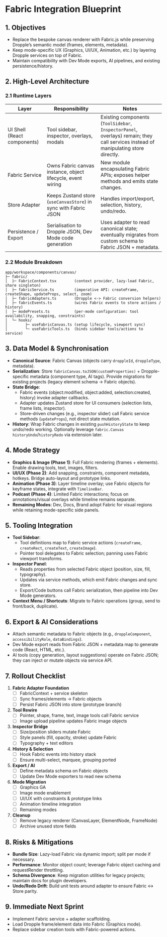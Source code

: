 # Fabric Integration Blueprint

## 1. Objectives
- Replace the bespoke canvas renderer with Fabric.js while preserving Dropple’s semantic model (frames, elements, metadata).
- Keep mode-specific UX (Graphics, UI/UX, Animation, etc.) by layering Dropple services on top of Fabric.
- Maintain compatibility with Dev Mode exports, AI pipelines, and existing persistence/history.

## 2. High-Level Architecture

### 2.1 Runtime Layers
| Layer | Responsibility | Notes |
| --- | --- | --- |
| UI Shell (React components) | Tool sidebar, inspector, overlays, modals | Existing components (`ToolSidebar`, `InspectorPanel`, overlays) remain; they call services instead of manipulating store directly. |
| Fabric Service | Owns Fabric canvas instance, object lifecycle, event wiring | New module encapsulating Fabric APIs; exposes helper methods and emits state changes. |
| Store Adapter | Keeps Zustand store (`useCanvasStore`) in sync with Fabric JSON | Handles import/export, selection, history, undo/redo. |
| Persistence / Export | Serialisation to Dropple JSON, Dev Mode code generation | Uses adapter to read canonical state; eventually migrates from custom schema to Fabric JSON + metadata. |

### 2.2 Module Breakdown
```
app/workspace/components/canvas/
├─ fabric/
│  ├─ FabricContext.tsx        (context provider, lazy-load Fabric, share singleton)
│  ├─ fabricService.ts         (imperative API: createFrame, createShape, updateProps, select, zoom)
│  ├─ fabricAdapters.ts        (Dropple <-> Fabric conversion helpers)
│  ├─ fabricEvents.ts          (wires Fabric events to store actions / history)
│  ├─ modePresets.ts           (per-mode configuration: tool availability, snapping, constraints)
│  └─ hooks/
│        ├─ useFabricCanvas.ts (setup lifecycle, viewport sync)
│        └─ useFabricTools.ts  (binds sidebar tools/actions to service)
```

## 3. Data Model & Synchronisation
- **Canonical Source**: Fabric Canvas (objects carry `droppleId`, `droppleType`, metadata).
- **Serialization**: Store `fabricCanvas.toJSON(customProperties)` + Dropple-specific metadata (component type, AI tags). Provide migrations for existing projects (legacy element schema → Fabric objects).
- **State Bridge**:
  - Fabric events (object:modified, object:added, selection:created, history) invoke adapter callbacks.
  - Adapter updates Zustand store for UI consumers (selection lists, frame lists, inspector).
  - Store-driven changes (e.g., inspector slider) call Fabric service methods (`updateProps`), not direct state mutation.
- **History**: Wrap Fabric changes in existing `pushHistoryState` to keep undo/redo working. Optionally leverage `fabric.Canvas` `historyUndo`/`historyRedo` via extension later.

## 4. Mode Strategy
- **Graphics & Image (Phase 1)**: Full Fabric rendering (frames + elements). Enable drawing tools, text, images, filters.
- **UI/UX (Phase 2)**: Add snapping, constraints, component metadata, hotkeys. Bridge auto-layout and prototype links.
- **Animation (Phase 3)**: Layer timeline overlay; use Fabric objects for keyframe states, integrate with `TimelineBar`.
- **Podcast (Phase 4)**: Limited Fabric interactions; focus on annotations/visual overlays while timeline remains separate.
- **Remaining Modes**: Dev, Docs, Brand adopt Fabric for visual regions while retaining mode-specific side panels.

## 5. Tooling Integration
- **Tool Sidebar**:
  - Tool definitions map to Fabric service actions (`createFrame`, `createRect`, `createText`, `createImage`).
  - Pointer tool delegates to Fabric selection; panning uses Fabric viewport transforms.
- **Inspector Panel**:
  - Reads properties from selected Fabric object (position, size, fill, typography).
  - Updates via service methods, which emit Fabric changes and sync store.
  - Export/Code buttons call Fabric serialization, then pipeline into Dev Mode generators.
- **Context Menu / Shortcuts**: Migrate to Fabric operations (group, send to front/back, duplicate).

## 6. Export & AI Considerations
- Attach semantic metadata to Fabric objects (e.g., `droppleComponent`, `accessibilityRole`, `dataBindings`).
- Dev Mode export reads from Fabric JSON + metadata map to generate code (React, HTML, etc.).
- AI tools (copy generation, layout suggestions) operate on Fabric JSON; they can inject or mutate objects via service API.

## 7. Rollout Checklist
1. **Fabric Adapter Foundation**
   - [ ] FabricContext + service skeleton
   - [ ] Sync frames/elements → Fabric objects
   - [ ] Persist Fabric JSON into store (prototype branch)
2. **Tool Rewire**
   - [ ] Pointer, shape, frame, text, image tools call Fabric service
   - [ ] Image upload pipeline updates Fabric image objects
3. **Inspector Bridge**
   - [ ] Size/position sliders mutate Fabric
   - [ ] Style panels (fill, opacity, stroke) update Fabric
   - [ ] Typography + text editors
4. **History & Selection**
   - [ ] Hook Fabric events into history stack
   - [ ] Ensure multi-select, marquee, grouping ported
5. **Export / AI**
   - [ ] Define metadata schema on Fabric objects
   - [ ] Update Dev Mode exporters to read new schema
6. **Mode Migration**
   - [ ] Graphics GA
   - [ ] Image mode enablement
   - [ ] UI/UX with constraints & prototype links
   - [ ] Animation timeline integration
   - [ ] Remaining modes
7. **Cleanup**
   - [ ] Remove legacy renderer (CanvasLayer, ElementNode, FrameNode)
   - [ ] Archive unused store fields

## 8. Risks & Mitigations
- **Bundle Size**: Lazy-load Fabric via dynamic import; split per mode if necessary.
- **Performance**: Monitor object count; leverage Fabric object caching and requestRender throttling.
- **Schema Divergence**: Keep migration utilities for legacy projects; maintain docs for plugin developers.
- **Undo/Redo Drift**: Build unit tests around adapter to ensure Fabric ↔ Store parity.

## 9. Immediate Next Sprint
- Implement Fabric service + adapter scaffolding.
- Load Dropple frame/element data into Fabric (Graphics mode).
- Replace sidebar creation tools with Fabric-powered actions.

